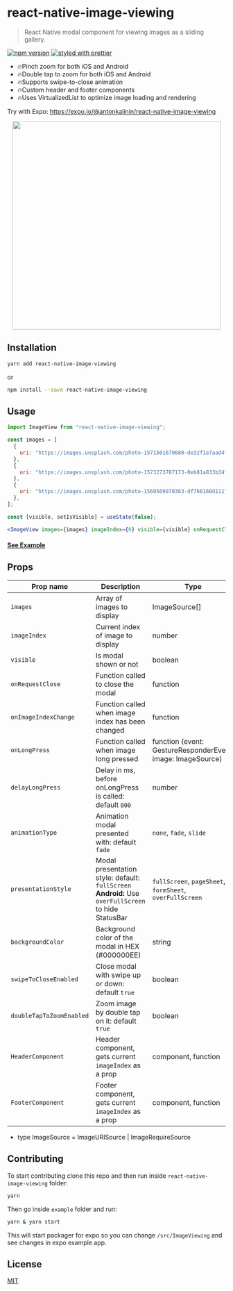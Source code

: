 # react-native-image-viewing

> React Native modal component for viewing images as a sliding gallery.

[![npm version](https://badge.fury.io/js/react-native-image-viewing.svg)](https://badge.fury.io/js/react-native-image-viewing)
[![styled with prettier](https://img.shields.io/badge/styled_with-prettier-ff69b4.svg)](https://github.com/prettier/prettier)

- 🔥Pinch zoom for both iOS and Android
- 🔥Double tap to zoom for both iOS and Android
- 🔥Supports swipe-to-close animation
- 🔥Custom header and footer components
- 🔥Uses VirtualizedList to optimize image loading and rendering

Try with Expo: https://expo.io/@antonkalinin/react-native-image-viewing

<p align="center">
  <img src="https://github.com/jobtoday/react-native-image-viewing/blob/master/demo.gif?raw=true" height="480" />
</p>

## Installation

```bash
yarn add react-native-image-viewing
```

or

```bash
npm install --save react-native-image-viewing
```

## Usage

```jsx
import ImageView from "react-native-image-viewing";

const images = [
  {
    uri: "https://images.unsplash.com/photo-1571501679680-de32f1e7aad4",
  },
  {
    uri: "https://images.unsplash.com/photo-1573273787173-0eb81a833b34",
  },
  {
    uri: "https://images.unsplash.com/photo-1569569970363-df7b6160d111",
  },
];

const [visible, setIsVisible] = useState(false);

<ImageView images={images} imageIndex={0} visible={visible} onRequestClose={() => setIsVisible(false)} />;
```

#### [See Example](https://github.com/jobtoday/react-native-image-viewing/blob/master/example/App.tsx#L62-L80)

## Props

| Prop name                | Description                                                                                         | Type                                                        | Required |
| ------------------------ | --------------------------------------------------------------------------------------------------- | ----------------------------------------------------------- | -------- |
| `images`                 | Array of images to display                                                                          | ImageSource[]                                               | true     |
| `imageIndex`             | Current index of image to display                                                                   | number                                                      | true     |
| `visible`                | Is modal shown or not                                                                               | boolean                                                     | true     |
| `onRequestClose`         | Function called to close the modal                                                                  | function                                                    | true     |
| `onImageIndexChange`     | Function called when image index has been changed                                                   | function                                                    | false    |
| `onLongPress`            | Function called when image long pressed                                                             | function (event: GestureResponderEvent, image: ImageSource) | false    |
| `delayLongPress`         | Delay in ms, before onLongPress is called: default `800`                                            | number                                                      | false    |
| `animationType`          | Animation modal presented with: default `fade`                                                      | `none`, `fade`, `slide`                                     | false    |
| `presentationStyle`      | Modal presentation style: default: `fullScreen` **Android:** Use `overFullScreen` to hide StatusBar | `fullScreen`, `pageSheet`, `formSheet`, `overFullScreen`    | false    |
| `backgroundColor`        | Background color of the modal in HEX (#000000EE)                                                    | string                                                      | false    |
| `swipeToCloseEnabled`    | Close modal with swipe up or down: default `true`                                                   | boolean                                                     | false    |
| `doubleTapToZoomEnabled` | Zoom image by double tap on it: default `true`                                                      | boolean                                                     | false    |
| `HeaderComponent`        | Header component, gets current `imageIndex` as a prop                                               | component, function                                         | false    |
| `FooterComponent`        | Footer component, gets current `imageIndex` as a prop                                               | component, function                                         | false    |

- type ImageSource = ImageURISource | ImageRequireSource

## Contributing

To start contributing clone this repo and then run inside `react-native-image-viewing` folder:

```bash
yarn
```

Then go inside `example` folder and run:

```bash
yarn & yarn start
```

This will start packager for expo so you can change `/src/ImageViewing` and see changes in expo example app.

## License

[MIT](LICENSE)
